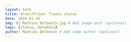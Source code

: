 ```yaml
---
layout: talk
title: Arvor/Provor floats status
date: 2020-01-28
img: 02_Mathieu_Belbeoch.jpg # Add image post (optional)
tags: [status, metadata]
author: Mathieu Belbeoch # Add name author (optional)
---
```


[jekyll-docs]: https://jekyllrb.com/docs/home
[jekyll-gh]:   https://github.com/jekyll/jekyll
[jekyll-talk]: https://talk.jekyllrb.com/
